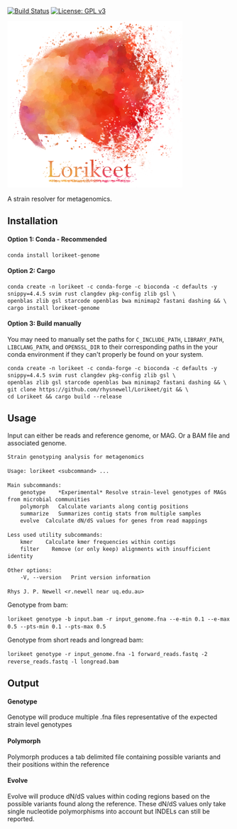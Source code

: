 [![Build Status](https://travis-ci.com/rhysnewell/Lorikeet.svg?branch=master)](https://travis-ci.com/rhysnewell/Lorikeet)
[![License: GPL v3](https://img.shields.io/badge/License-GPLv3-blue.svg)](https://www.gnu.org/licenses/gpl-3.0)


![](docs/static/images/lorikeet_logo_crop.png)

A strain resolver for metagenomics.

## Installation

#### Option 1: Conda - Recommended
```
conda install lorikeet-genome
```

#### Option 2: Cargo
```
conda create -n lorikeet -c conda-forge -c bioconda -c defaults -y snippy=4.4.5 svim rust clangdev pkg-config zlib gsl \ 
openblas zlib gsl starcode openblas bwa minimap2 fastani dashing && \ 
cargo install lorikeet-genome
```

#### Option 3: Build manually
You may need to manually set the paths for `C_INCLUDE_PATH`, `LIBRARY_PATH`, `LIBCLANG_PATH`, and `OPENSSL_DIR` to their corresponding
paths in the your conda environment if they can't properly be found on your system.
```
conda create -n lorikeet -c conda-forge -c bioconda -c defaults -y snippy=4.4.5 svim rust clangdev pkg-config zlib gsl \ 
openblas zlib gsl starcode openblas bwa minimap2 fastani dashing && \ 
git clone https://github.com/rhysnewell/Lorikeet/git && \ 
cd Lorikeet && cargo build --release
```


## Usage

Input can either be reads and reference genome, or MAG. Or a BAM file and associated genome.

```
Strain genotyping analysis for metagenomics

Usage: lorikeet <subcommand> ...

Main subcommands:
    genotype    *Experimental* Resolve strain-level genotypes of MAGs from microbial communities
    polymorph   Calculate variants along contig positions
    summarize   Summarizes contig stats from multiple samples
    evolve  Calculate dN/dS values for genes from read mappings

Less used utility subcommands:
    kmer    Calculate kmer frequencies within contigs
    filter    Remove (or only keep) alignments with insufficient identity

Other options:
    -V, --version   Print version information

Rhys J. P. Newell <r.newell near uq.edu.au>
```

Genotype from bam:

`lorikeet genotype -b input.bam -r input_genome.fna --e-min 0.1 --e-max 0.5 --pts-min 0.1 --pts-max 0.5`

Genotype from short reads and longread bam:

`lorikeet genotype -r input_genome.fna -1 forward_reads.fastq -2 reverse_reads.fastq -l longread.bam`

## Output

#### Genotype 
Genotype will produce multiple .fna files representative of the expected strain level genotypes

#### Polymorph
Polymorph produces a tab delimited file containing possible variants and their positions within the reference

#### Evolve
Evolve will produce dN/dS values within coding regions based on the possible variants found along the reference.
These dN/dS values only take single nucleotide polymorphisms into account but INDELs can still be reported.
